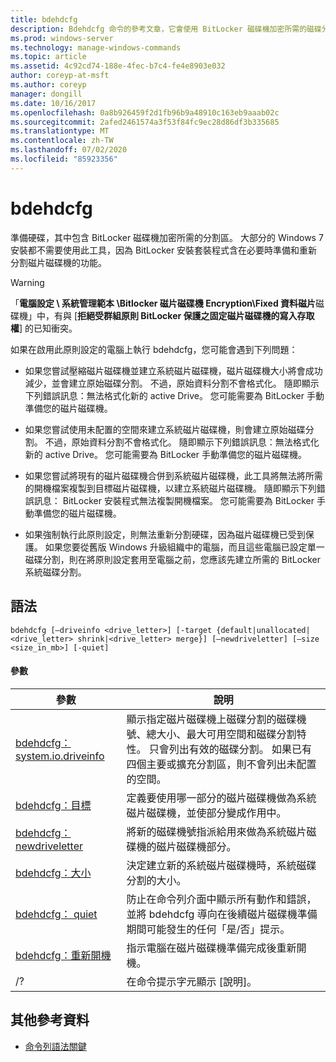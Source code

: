 ```yaml
---
title: bdehdcfg
description: Bdehdcfg 命令的參考文章，它會使用 BitLocker 磁碟機加密所需的磁碟分割來準備硬碟。
ms.prod: windows-server
ms.technology: manage-windows-commands
ms.topic: article
ms.assetid: 4c92cd74-188e-4fec-b7c4-fe4e8903e032
author: coreyp-at-msft
ms.author: coreyp
manager: dongill
ms.date: 10/16/2017
ms.openlocfilehash: 0a8b926459f2d1fb96b9a48910c163eb9aaab02c
ms.sourcegitcommit: 2afed2461574a3f53f84fc9ec28d86df3b335685
ms.translationtype: MT
ms.contentlocale: zh-TW
ms.lasthandoff: 07/02/2020
ms.locfileid: "85923356"
---
```

# <a name="bdehdcfg"></a>bdehdcfg

準備硬碟，其中包含 BitLocker 磁碟機加密所需的分割區。 大部分的 Windows 7 安裝都不需要使用此工具，因為 BitLocker 安裝套裝程式含在必要時準備和重新分割磁片磁碟機的功能。

> [!WARNING]
> 「**電腦設定 \ 系統管理範本 \Bitlocker 磁片磁碟機 Encryption\Fixed 資料磁片**磁碟機」中，有與 [**拒絕受群組原則 BitLocker 保護之固定磁片磁碟機的寫入存取權**] 的已知衝突。
>
>如果在啟用此原則設定的電腦上執行 bdehdcfg，您可能會遇到下列問題：
>
>- 如果您嘗試壓縮磁片磁碟機並建立系統磁片磁碟機，磁片磁碟機大小將會成功減少，並會建立原始磁碟分割。 不過，原始資料分割不會格式化。 隨即顯示下列錯誤訊息：無法格式化新的 active Drive。 您可能需要為 BitLocker 手動準備您的磁片磁碟機。
>
>- 如果您嘗試使用未配置的空間來建立系統磁片磁碟機，則會建立原始磁碟分割。 不過，原始資料分割不會格式化。 隨即顯示下列錯誤訊息：無法格式化新的 active Drive。 您可能需要為 BitLocker 手動準備您的磁片磁碟機。
>
>- 如果您嘗試將現有的磁片磁碟機合併到系統磁片磁碟機，此工具將無法將所需的開機檔案複製到目標磁片磁碟機，以建立系統磁片磁碟機。 隨即顯示下列錯誤訊息： BitLocker 安裝程式無法複製開機檔案。 您可能需要為 BitLocker 手動準備您的磁片磁碟機。
>
>- 如果強制執行此原則設定，則無法重新分割硬碟，因為磁片磁碟機已受到保護。 如果您要從舊版 Windows 升級組織中的電腦，而且這些電腦已設定單一磁碟分割，則在將原則設定套用至電腦之前，您應該先建立所需的 BitLocker 系統磁碟分割。

## <a name="syntax"></a>語法

```
bdehdcfg [–driveinfo <drive_letter>] [-target {default|unallocated|<drive_letter> shrink|<drive_letter> merge}] [–newdriveletter] [–size <size_in_mb>] [-quiet]
```

#### <a name="parameters"></a>參數

| 參數 | 說明 |
| --------- |----------- |
| [bdehdcfg： system.io.driveinfo](bdehdcfg-driveinfo.md) | 顯示指定磁片磁碟機上磁碟分割的磁碟機號、總大小、最大可用空間和磁碟分割特性。 只會列出有效的磁碟分割。 如果已有四個主要或擴充分割區，則不會列出未配置的空間。 |
| [bdehdcfg：目標](bdehdcfg-target.md) | 定義要使用哪一部分的磁片磁碟機做為系統磁片磁碟機，並使部分變成作用中。 |
| [bdehdcfg： newdriveletter](bdehdcfg-newdriveletter.md) | 將新的磁碟機號指派給用來做為系統磁片磁碟機的磁片磁碟機部分。 |
| [bdehdcfg：大小](bdehdcfg-size.md) | 決定建立新的系統磁片磁碟機時，系統磁碟分割的大小。 |
| [bdehdcfg： quiet](bdehdcfg-quiet.md) | 防止在命令列介面中顯示所有動作和錯誤，並將 bdehdcfg 導向在後續磁片磁碟機準備期間可能發生的任何「是/否」提示。 |
| [bdehdcfg：重新開機](bdehdcfg-restart.md) | 指示電腦在磁片磁碟機準備完成後重新開機。 |
| /? | 在命令提示字元顯示 [說明]。 |

## <a name="additional-references"></a>其他參考資料

- [命令列語法關鍵](command-line-syntax-key.md)
